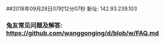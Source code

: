##2018年09月28日07时12分07秒 新址: 142.93.239.103
### 兔友常见问题及解答: https://github.com/wanggonging/d/blob/w/FAQ.md
